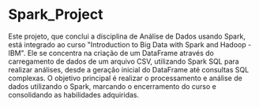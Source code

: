 # Spark_Project

Este projeto, que conclui a disciplina de Análise de Dados usando Spark, está integrado ao curso "Introduction to Big Data with Spark and Hadoop - IBM". Ele se concentra na criação de um DataFrame através do carregamento de dados de um arquivo CSV, utilizando Spark SQL para realizar análises, desde a geração inicial do DataFrame até consultas SQL complexas. O objetivo principal é realizar o processamento e análise de dados utilizando o Spark, marcando o encerramento do curso e consolidando as habilidades adquiridas.
